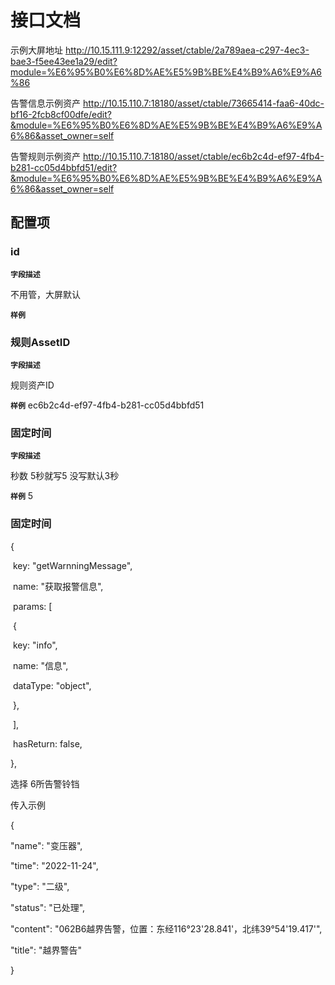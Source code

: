 <!-- 以下为接口文档样例，请根据实际组件配置项及逻辑控制输出接口文档，文档提供两份，md源文件与html，html对外供配置查阅使用 -->
# 接口文档
<!-- 给配置人员使用的配置项字段介绍及样例，没有请删除此项 -->

示例大屏地址  http://10.15.111.9:12292/asset/ctable/2a789aea-c297-4ec3-bae3-f5ee43ee1a29/edit?module=%E6%95%B0%E6%8D%AE%E5%9B%BE%E4%B9%A6%E9%A6%86

告警信息示例资产  http://10.15.110.7:18180/asset/ctable/73665414-faa6-40dc-bf16-2fcb8cf00dfe/edit?&module=%E6%95%B0%E6%8D%AE%E5%9B%BE%E4%B9%A6%E9%A6%86&asset_owner=self

告警规则示例资产 http://10.15.110.7:18180/asset/ctable/ec6b2c4d-ef97-4fb4-b281-cc05d4bbfd51/edit?&module=%E6%95%B0%E6%8D%AE%E5%9B%BE%E4%B9%A6%E9%A6%86&asset_owner=self

## 配置项
### id
**`字段描述`**

不用管，大屏默认

**`样例`**

### 规则AssetID

**`字段描述`**

规则资产ID

**`样例`**
ec6b2c4d-ef97-4fb4-b281-cc05d4bbfd51

### 固定时间

**`字段描述`**

秒数   5秒就写5  没写默认3秒

**`样例`**
5



### 固定时间

   {

​    key: "getWarnningMessage",

​    name: "获取报警信息",

​    params: [

​     {

​      key: "info",

​      name: "信息",

​      dataType: "object",

​     },

​    ],

​    hasReturn: false,

   },



选择   6所告警铃铛

传入示例

{

"name": "变压器",

"time": "2022-11-24",

"type": "二级",

"status": "已处理",

"content": "062B6越界告警，位置：东经116°23'28.841'，北纬39°54'19.417'",

"title": "越界警告"

}
